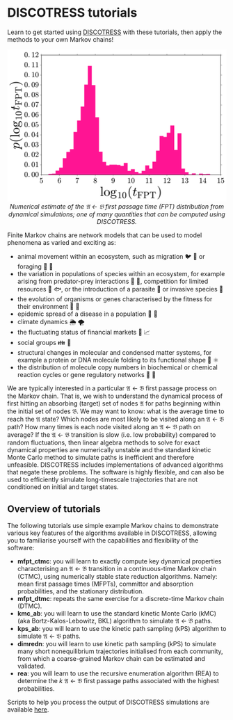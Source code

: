 # DISCOTRESS tutorials

Learn to get started using [DISCOTRESS](https://github.com/danieljsharpe/DISCOTRESS) with these tutorials, then apply the methods to your own Markov chains!

<p align="center">
  <img src="https://github.com/danieljsharpe/DISCOTRESS_tutorials/blob/master/fpt_distribn_example.svg">
  <i>Numerical estimate of the &#120068; &#8592; &#120069; first passage time (FPT) distribution from dynamical simulations; one of many quantities that can be computed using DISCOTRESS.</i><br>
</p>

Finite Markov chains are network models that can be used to model phenomena as varied and exciting as:
- animal movement within an ecosystem, such as migration :bird: :parrot: or foraging :elephant: :palm_tree:
- the variation in populations of species within an ecosystem, for example arising from predator-prey interactions :wolf: :deer:, competition for limited resources :bear: :fish:, or the introduction of a parasite :mosquito: or invasive species :snake:
- the evolution of organisms or genes characterised by the fitness for their environment :giraffe: :turtle:
- epidemic spread of a disease in a population :microbe: :syringe:
- climate dynamics :sun_behind_rain_cloud: :tornado:
- the fluctuating status of financial markets :money_with_wings: :chart_with_upwards_trend:
- social groups :family: :couple:
- structural changes in molecular and condensed matter systems, for example a protein or DNA molecule folding to its functional shape :dna: :atom_symbol:
- the distribution of molecule copy numbers in biochemical or chemical reaction cycles or gene regulatory networks :test_tube: :petri_dish:

We are typically interested in a particular &#120068; &#8592; &#120069; first passage process on the Markov chain. That is, we wish to understand the dynamical process of first hitting an absorbing (target) set of nodes &#120068; for paths beginning within the initial set of nodes &#120069;. We may want to know: what is the average time to reach the &#120068; state? Which nodes are most likely to be visited along an &#120068; &#8592; &#120069; path?  How many times is each node visited along an &#120068; &#8592; &#120069; path on average? If the &#120068; &#8592; &#120069; transition is slow (i.e. low probability) compared to random fluctuations, then linear algebra methods to solve for exact dynamical properties are numerically unstable and the standard kinetic Monte Carlo method to simulate paths is inefficient and therefore unfeasible. DISCOTRESS includes implementations of advanced algorithms that negate these problems. The software is highly flexible, and can also be used to efficiently simulate long-timescale trajectories that are not conditioned on initial and target states.

## Overview of tutorials

The following tutorials use simple example Markov chains to demonstrate various key features of the algorithms available in DISCOTRESS, allowing you to familiarise yourself with the capabilities and flexibility of the software:

- **mfpt\_ctmc**: you will learn to exactly compute key dynamical properties characterising an &#120068; &#8592; &#120069; transition in a continuous-time Markov chain (CTMC), using numerically stable state reduction algorithms. Namely: mean first passage times (MFPTs), committor and absorption probabilities, and the stationary distribution.
- **mfpt\_dtmc**: repeats the same exercise for a discrete-time Markov chain (DTMC).
- **kmc\_ab**: you will learn to use the standard kinetic Monte Carlo (kMC) (aka Bortz-Kalos-Lebowitz, BKL) algorithm to simulate &#120068; &#8592; &#120069; paths.
- **kps\_ab**: you will learn to use the kinetic path sampling (kPS) algorithm to simulate &#120068; &#8592; &#120069; paths.
- **dimredn**: you will learn to use kinetic path sampling (kPS) to simulate many short nonequilibrium trajectories initialised from each community, from which a coarse-grained Markov chain can be estimated and validated.
- **rea**: you will learn to use the recursive enumeration algorithm (REA) to determine the *k* &#120068; &#8592; &#120069; first passage paths associated with the highest probabilities.

Scripts to help you process the output of DISCOTRESS simulations are available [here](https://github.com/danieljsharpe/DISCOTRESS_tools).
